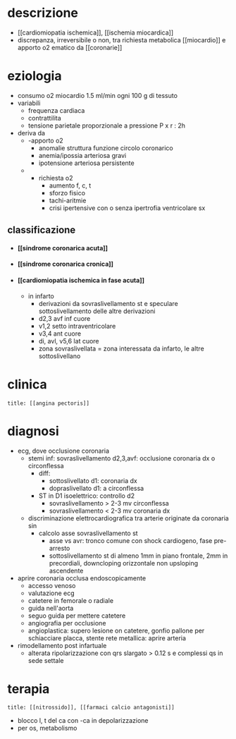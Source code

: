 # descrizione
- [[cardiomiopatia ischemica]], [[ischemia miocardica]]
- discrepanza, irreversibile o non, tra richiesta metabolica [[miocardio]] e apporto o2 ematico da [[coronarie]]

# eziologia
- consumo o2 miocardio 1.5 ml/min ogni 100 g di tessuto
- variabili
	- frequenza cardiaca
	- contrattilita
	- tensione parietale proporzionale a pressione P x r : 2h
- deriva da
	- -apporto o2
		- anomalie struttura funzione circolo coronarico
		- anemia/ipossia arteriosa gravi
		- ipotensione arteriosa persistente
	- + richiesta o2
		- aumento f, c, t
		- sforzo fisico
		- tachi-aritmie
		- crisi ipertensive con o senza ipertrofia ventricolare sx
## classificazione
- #### [[sindrome coronarica acuta]]
- #### [[sindrome coronarica cronica]]
- #### [[cardiomiopatia ischemica in fase acuta]]
	- in infarto
		- derivazioni da sovraslivellamento st e speculare sottoslivellamento delle altre derivazioni
		- d2,3 avf inf cuore
		- v1,2 setto intraventricolare
		- v3,4 ant cuore
		- di, avl, v5,6 lat cuore
		- zona sovraslivellata = zona interessata da infarto, le altre sottoslivellano

# clinica
```ad-caution
title: [[angina pectoris]]
```


# diagnosi
- ecg, dove occlusione coronaria
	- stemi inf: sovraslivellamento d2,3,avf: occlusione coronaria dx o circonflessa
		- diff:
			- sottoslivellato d1: coronaria dx
			- dopraslivellato d1: a circonflessa
		- ST in D1 isoelettrico: controllo d2
			- sovraslivellamento > 2-3 mv circonflessa
			- sovraslivellamento < 2-3 mv coronaria dx
	- discriminazione elettrocardiografica tra arterie originate da coronaria sin
		- calcolo asse sovraslivellamento st
			- asse vs avr: tronco comune con shock cardiogeno, fase pre-arresto
			- sottoslivellamento st di almeno 1mm in piano frontale, 2mm in precordiali, downcloping orizzontale non upsloping ascendente
- aprire coronaria occlusa endoscopicamente
	- accesso venoso
	- valutazione ecg
	- catetere in femorale o radiale
	- guida nell'aorta
	- seguo guida per mettere catetere
	- angiografia per occlusione
	- angioplastica: supero lesione on catetere, gonfio pallone per schiacciare placca, stente rete metallica: aprire arteria
- rimodellamento post infartuale
	- alterata ripolarizzazione con qrs slargato > 0.12 s e complessi qs in sede settale

# terapia
```ad-golden-standard
title: [[nitrossido]], [[farmaci calcio antagonisti]]
```
- blocco l, t del ca con -ca in depolarizzazione
- per os, metabolismo

